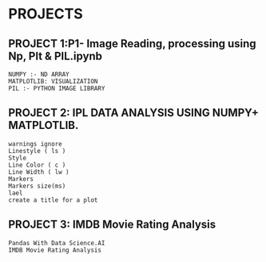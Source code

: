 # PROJECTS
## PROJECT 1:P1- Image Reading, processing using Np, Plt & PIL.ipynb
    NUMPY :- ND ARRAY
    MATPLOTLIB: VISUALIZATION
    PIL :- PYTHON IMAGE LIBRARY

## PROJECT 2: IPL DATA ANALYSIS USING NUMPY+ MATPLOTLIB.
    warnings ignore
    Linestyle ( ls )
    Style 
    Line Color ( c )
    Line Width ( lw )
    Markers
    Markers size(ms)
    lael
    create a title for a plot
## PROJECT 3: IMDB Movie Rating Analysis
    Pandas With Data Science.AI
    IMDB Movie Rating Analysis
